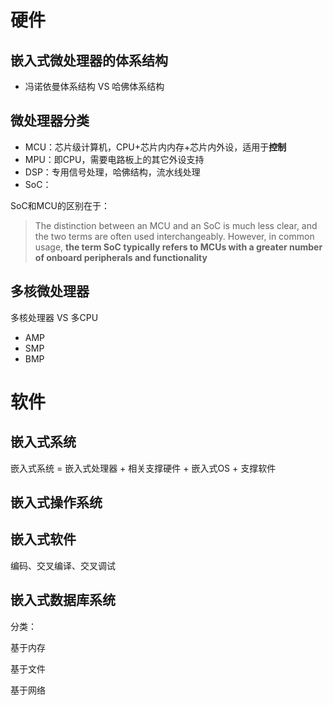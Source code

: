 
# 硬件

## 嵌入式微处理器的体系结构

* 冯诺依曼体系结构 VS 哈佛体系结构

## 微处理器分类

* MCU：芯片级计算机，CPU+芯片内内存+芯片内外设，适用于**控制**
* MPU：即CPU，需要电路板上的其它外设支持
* DSP：专用信号处理，哈佛结构，流水线处理
* SoC：

SoC和MCU的区别在于：

> The  distinction between an MCU and an SoC is much less clear, and the two  terms are often used interchangeably. However, in common usage, **the term SoC typically refers to MCUs with a greater number of onboard peripherals and functionality**



## 多核微处理器

多核处理器 VS 多CPU

* AMP
* SMP
* BMP

# 软件


## 嵌入式系统

嵌入式系统 = 嵌入式处理器 + 相关支撑硬件 + 嵌入式OS + 支撑软件

## 嵌入式操作系统

## 嵌入式软件

编码、交叉编译、交叉调试

## 嵌入式数据库系统

分类：

基于内存

基于文件

基于网络
